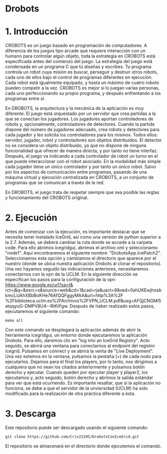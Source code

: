 # Drobots

# 1. Introducción
CROBOTS es un juego basado en programación de computadores. A diferencia de los juegos tipo arcade que requiere interacción con 
un
humano para controlar algún objeto, toda la estrategia en CROBOTS está especificada antes del comienzo del juego. La estrategia
del juego está condensada en un programa C que tú diseñas y escribes. Tu programa controla un robot cuya misión es buscar,
perseguir y destruir otros robots, cada uno de ellos bajo el control de programas diferentes en ejecución. Cada robot está
igualmente equipado, y hasta un máximo de cuatro robots pueden competir a la vez. CROBOTS es mejor si lo juegan varias personas,
cada uno perfeccionando su propio programa, y después enfrentando a los programas entre sí. 

En DROBOTS, la arquitectura y la mecánica de la aplicación es muy diferente. El juego está orquestado por un servidor que crea
partidas a la que se conectan los jugadores. Los jugadores aportan controladores de robots y, opcionalmente, controladores de
detectores. Cuando la partida dispone del número de jugadores adecuado, crea robots y detectores para cada jugador y les solicita
los controladores para los mismos. Todos ellos: servidor, jugador, robot y controladores son objetos distribuidos. El detector no
se considera un objeto distribuido, ya que no dispone de ninguna funcionalidad que ofrecer de manera directa, y por tanto no 
tiene
interfaz. Después, el juego va indicando a cada controlador de robot un turno en el que puede interaccionar con el robot 
asociado.
En la modalidad más simple cada jugador tiene un único controlador y por tanto un único robot. Salvo por los aspectos de
comunicación entre programas, pasando de una máquina virtual y ejecución centralizada en CROBOTS, a un conjunto de programas que 
se comunican a través de la red.

En DROBOTS, el juego trata de respetar siempre que sea posible las reglas y funcionamiento del CROBOTS original.

# 2. Ejecución
Antes de comenzar con la ejecución, es importante destacar que se necesita tener instalado IceGrid, así como una versión de 
python superior a la 2.7. Además, se deberá cambiar la ruta donde se accede a la carpeta code. Para ello abrimos icegridgui, 
abrimos el archivo xml y seleccionamo "node1". Aquí encontraremos el siguiente nombre: "DrobotsApp.IcePatch2". Seleccionamos esta 
opción y cambiamos el directorio que aparece por el nuestro (donde se ubica nuestra aplicación Drobots al clonar el repositorio). 
Una vez hayamos seguido las indicaciones anteriores, necesitaremos conectarnos con la vpn de la UCLM. En la siguiente dirección 
se especifican los pasos para la configuración de la vpn: https://www.google.es/url?sa=t&
rct=j&q=&esrc=s&source=web&cd=1&cad=rja&uact=8&ved=0ahUKEwjhosbkmcLUAhXBbBoKHe76AfQQFggyMAA&url=http%3A%2F
%2Fbiblioteca.uclm.es%2FArchivos%2FVPN_UCLM.pdf&usg=AFQjCNGMl5atqqyuG-DMPV8U4--RtKtFgw.
Después de haber realizado estos pasos, ejecutaremos el siguiente comando:
```
make all
```
Con este comando se desplegará la aplicación además de abrir la herramienta icegridgui, un entorno donde ejecutaremos la 
aplicación Drobots. Para ello, daremos clic en "log into an IceGrid Registry". Acto seguido, se abrirá una ventana para 
conectarnos al endpoint del registro icegrid. Pulsamos en connect y se abrirá la venta de "Live Deployment". Una vez estemos en 
la ventana, pulsamos la pestaña (+) de cada nodo para ejecutarlos. Dejamos para el final los players, por lo tanto, nos 
dirigimos a cualquiera que no sean los citados anteriormente y pulsamos botón derecho y ejecutar. Cuando queden por ejecutar 
player y player2, los ejecutamos y, acto seguido, botón derecho y abrimos la salida estándar para ver que está ocurriendo. Es 
importante resaltar, que si la aplicación no funciona, se debe a que el servidor de la unviersidad (UCLM) ha sido modificado 
para la realización de otra práctica diferente a ésta.

# 3. Descarga
Este repositorio puede ser descargado usando el siguiente comando:
```
git clone https://github.com/Cris21395/DrobotsConIceGrid.git
```
El repositorio se almacenará en el directorio donde ejecutemos el comando.
